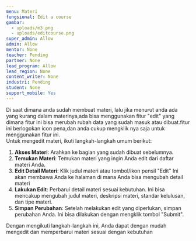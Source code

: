 ```yaml
---
menu: Materi
fungsional: Edit a course
gambar:
  - uploads/m3.png
  - uploads/editcourse.png
super_admin: Allow
admin: Allow
mentor: None
teacher: Pending
partner: None
lead_program: Allow
lead_region: None
content_writer: None
industri: Pending
student: None
support_mobile: Yes
---
```

D﻿i saat dimana anda sudah membuat materi, lalu jika menurut anda ada yang kurang dalam materinya,ada bisa menggunakan fitur "edit" yang dimana fitur ini bisa merubah rubah data yang sudah masuk atau dibuat.fitur ini berlogokan icon pena,dan anda cukup mengklik nya saja untuk menggunakan fitur ini.\
Untuk mengedit materi, ikuti langkah-langkah umum berikut:

1. **Akses Materi**: Arahkan ke bagian yang sudah dibuat sebelumnya.
2. **Temukan Materi**: Temukan materi yang ingin Anda edit dari daftar materi Anda.
3. **Edit Detail Materi**: Klik judul materi atau tombol/ikon pensil "Edit"  Ini akan membawa Anda ke halaman di mana Anda bisa mengubah detail materi 
4. **Lakukan Edit**: Perbarui detail materi sesuai kebutuhan. Ini bisa mencakup mengubah judul materi, deskripsi materi, standar kelulusan, dan tipe materi.
5. **Simpan Perubahan**: Setelah melakukan edit yang diperlukan, simpan perubahan Anda. Ini bisa dilakukan dengan mengklik tombol "Submit".

Dengan mengikuti langkah-langkah ini, Anda dapat dengan mudah mengedit dan memperbarui materi sesuai dengan kebutuhan